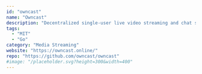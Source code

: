 ```yaml
---
id: "owncast"
name: "Owncast"
description: "Decentralized single-user live video streaming and chat server for running your own live streams similar in style to the large mainstream options."
tags:
  - "MIT"
  - "Go"
category: "Media Streaming"
website: "https://owncast.online/"
repo: "https://github.com/owncast/owncast"
#image: "/placeholder.svg?height=300&width=400"
---
```


